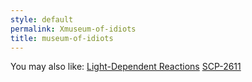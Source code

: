```yaml
---
style: default
permalink: Xmuseum-of-idiots
title: museum-of-idiots
---
```

You may also like:
[Light-Dependent Reactions](http://scp-wiki.net/light-dependent-reactions)
[SCP-2611](http://scp-wiki.net/scp-2611)